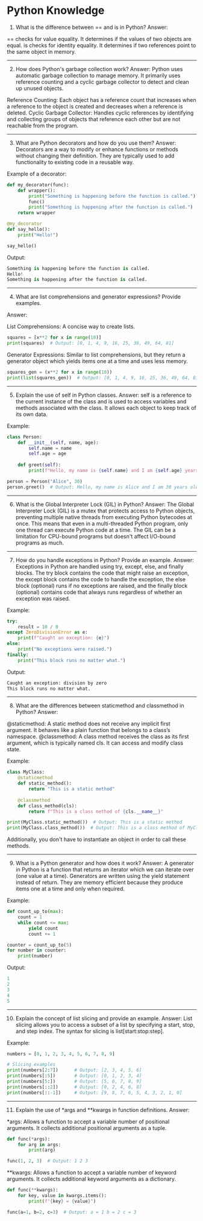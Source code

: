 # Python Knowledge

1. What is the difference between == and is in Python?
Answer:

== checks for value equality. It determines if the values of two objects are equal.
is checks for identity equality. It determines if two references point to the same object in memory.

---
2. How does Python's garbage collection work?
Answer:
Python uses automatic garbage collection to manage memory. It primarily uses reference counting and a cyclic garbage collector to detect and clean up unused objects.

Reference Counting: Each object has a reference count that increases when a reference to the object is created and decreases when a reference is deleted.
Cyclic Garbage Collector: Handles cyclic references by identifying and collecting groups of objects that reference each other but are not reachable from the program.

---
3. What are Python decorators and how do you use them?
Answer:
Decorators are a way to modify or enhance functions or methods without changing their definition. They are typically used to add functionality to existing code in a reusable way.

Example of a decorator:
```python
def my_decorator(func):
    def wrapper():
        print("Something is happening before the function is called.")
        func()
        print("Something is happening after the function is called.")
    return wrapper

@my_decorator
def say_hello():
    print("Hello!")

say_hello()
```

Output:
```python
Something is happening before the function is called.
Hello!
Something is happening after the function is called.
```

---
4. What are list comprehensions and generator expressions? Provide examples.

Answer:

List Comprehensions: A concise way to create lists.
```python
squares = [x**2 for x in range(10)]
print(squares)  # Output: [0, 1, 4, 9, 16, 25, 36, 49, 64, 81]
```

Generator Expressions: Similar to list comprehensions, but they return a generator object which yields items one at a time and uses less memory.

```python
squares_gen = (x**2 for x in range(10))
print(list(squares_gen))  # Output: [0, 1, 4, 9, 16, 25, 36, 49, 64, 81]
```

---
5. Explain the use of self in Python classes.
Answer:
self is a reference to the current instance of the class and is used to access variables and methods associated with the class. It allows each object to keep track of its own data.

Example:
```python
class Person:
    def __init__(self, name, age):
        self.name = name
        self.age = age
    
    def greet(self):
        print(f"Hello, my name is {self.name} and I am {self.age} years old.")

person = Person("Alice", 30)
person.greet()  # Output: Hello, my name is Alice and I am 30 years old.
```

---
6. What is the Global Interpreter Lock (GIL) in Python?
Answer:
The Global Interpreter Lock (GIL) is a mutex that protects access to Python objects, preventing multiple native threads from executing Python bytecodes at once. This means that even in a multi-threaded Python program, only one thread can execute Python code at a time. The GIL can be a limitation for CPU-bound programs but doesn't affect I/O-bound programs as much.

---
7. How do you handle exceptions in Python? Provide an example.
Answer:
Exceptions in Python are handled using try, except, else, and finally blocks. The try block contains the code that might raise an exception, the except block contains the code to handle the exception, the else block (optional) runs if no exceptions are raised, and the finally block (optional) contains code that always runs regardless of whether an exception was raised.

Example:
```python
try:
    result = 10 / 0
except ZeroDivisionError as e:
    print(f"Caught an exception: {e}")
else:
    print("No exceptions were raised.")
finally:
    print("This block runs no matter what.")
```

Output:
```python
Caught an exception: division by zero
This block runs no matter what.
```

---
8. What are the differences between staticmethod and classmethod in Python?
Answer:

@staticmethod: A static method does not receive any implicit first argument. It behaves like a plain function that belongs to a class’s namespace.
@classmethod: A class method receives the class as its first argument, which is typically named cls. It can access and modify class state.

Example:

```python
class MyClass:
    @staticmethod
    def static_method():
        return "This is a static method"
    
    @classmethod
    def class_method(cls):
        return f"This is a class method of {cls.__name__}"

print(MyClass.static_method())  # Output: This is a static method
print(MyClass.class_method())  # Output: This is a class method of MyClass
```

Additionally, you don't have to instantiate an object in order to call these methods.

---
9. What is a Python generator and how does it work?
Answer:
A generator in Python is a function that returns an iterator which we can iterate over (one value at a time). Generators are written using the yield statement instead of return. They are memory efficient because they produce items one at a time and only when required.

Example:
```python
def count_up_to(max):
    count = 1
    while count <= max:
        yield count
        count += 1

counter = count_up_to(5)
for number in counter:
    print(number)
```

Output:
```python
1
2
3
4
5
```

---
10. Explain the concept of list slicing and provide an example.
Answer:
List slicing allows you to access a subset of a list by specifying a start, stop, and step index. The syntax for slicing is list[start:stop:step].

Example:
```python
numbers = [0, 1, 2, 3, 4, 5, 6, 7, 8, 9]

# Slicing examples
print(numbers[2:7])      # Output: [2, 3, 4, 5, 6]
print(numbers[:5])       # Output: [0, 1, 2, 3, 4]
print(numbers[5:])       # Output: [5, 6, 7, 8, 9]
print(numbers[::2])      # Output: [0, 2, 4, 6, 8]
print(numbers[::-1])     # Output: [9, 8, 7, 6, 5, 4, 3, 2, 1, 0]
```

---
11. Explain the use of *args and **kwargs in function definitions.
Answer:

*args: Allows a function to accept a variable number of positional arguments. It collects additional positional arguments as a tuple.

```python
def func(*args):
    for arg in args:
        print(arg)

func(1, 2, 3)  # Output: 1 2 3
```

**kwargs: Allows a function to accept a variable number of keyword arguments. It collects additional keyword arguments as a dictionary.

```python
def func(**kwargs):
    for key, value in kwargs.items():
        print(f"{key} = {value}")

func(a=1, b=2, c=3)  # Output: a = 1 b = 2 c = 3
```


